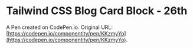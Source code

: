 # Tailwind CSS Blog Card Block - 26th

A Pen created on CodePen.io. Original URL: [https://codepen.io/componentity/pen/KKzmyYo](https://codepen.io/componentity/pen/KKzmyYo).


